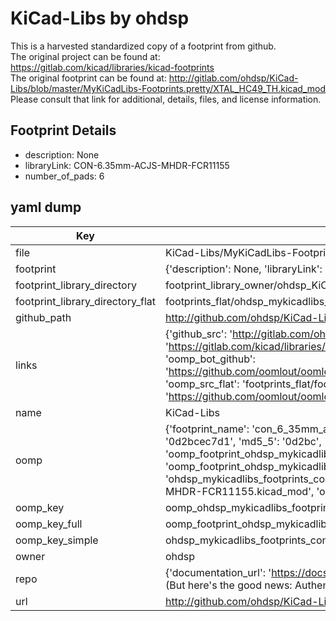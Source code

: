 # KiCad-Libs by ohdsp  
This is a harvested standardized copy of a footprint from github.  
The original project can be found at:  
https://gitlab.com/kicad/libraries/kicad-footprints  
The original footprint can be found at:
http://gitlab.com/ohdsp/KiCad-Libs/blob/master/MyKiCadLibs-Footprints.pretty/XTAL_HC49_TH.kicad_mod
Please consult that link for additional, details, files, and license information.  
## Footprint Details
* description: None  
* libraryLink: CON-6.35mm-ACJS-MHDR-FCR11155  
* number_of_pads: 6  
## yaml dump  
| Key | Value |  
| --- | --- |  
| file | KiCad-Libs/MyKiCadLibs-Footprints.pretty/CON-6.35mm-ACJS-MHDR-FCR11155.kicad_mod |  
| footprint | {'description': None, 'libraryLink': 'CON-6.35mm-ACJS-MHDR-FCR11155', 'number_of_pads': 6} |  
| footprint_library_directory | footprint_library_owner/ohdsp_KiCad-Libs |  
| footprint_library_directory_flat | footprints_flat/ohdsp_mykicadlibs_footprints_con_6_35mm_acjs_mhdr_fcr11155/working |  
| github_path | http://github.com/ohdsp/KiCad-Libs/blob/master/MyKiCadLibs-Footprints.pretty/CON-6.35mm-ACJS-MHDR-FCR11155.kicad_mod |  
| links | {'github_src': 'http://gitlab.com/ohdsp/KiCad-Libs/blob/master/MyKiCadLibs-Footprints.pretty/XTAL_HC49_TH.kicad_mod', 'github_src_repo': 'https://gitlab.com/kicad/libraries/kicad-footprints', 'oomp_bot': 'footprints/ohdsp_mykicadlibs_footprints_con_6_35mm_acjs_mhdr_fcr11155/working', 'oomp_bot_github': 'https://github.com/oomlout/oomlout_oomp_footprint_bot/tree/main/footprints/ohdsp_mykicadlibs_footprints_con_6_35mm_acjs_mhdr_fcr11155/working', 'oomp_src_flat': 'footprints_flat/footprints_flat/ohdsp_mykicadlibs_footprints_con_6_35mm_acjs_mhdr_fcr11155/working', 'oomp_src_flat_github': 'https://github.com/oomlout/oomlout_oomp_footprint_src/tree/main/footprints_flat/ohdsp_mykicadlibs_footprints_con_6_35mm_acjs_mhdr_fcr11155/working'} |  
| name | KiCad-Libs |  
| oomp | {'footprint_name': 'con_6_35mm_acjs_mhdr_fcr11155', 'library_name': 'mykicadlibs_footprints', 'md5': '0d2bcec7d1debc81fcb41c708203228f', 'md5_10': '0d2bcec7d1', 'md5_5': '0d2bc', 'md5_6': '0d2bce', 'oomp_key': 'oomp_ohdsp_mykicadlibs_footprints_con_6_35mm_acjs_mhdr_fcr11155', 'oomp_key_extra': 'oomp_footprint_ohdsp_mykicadlibs_footprints_con_6_35mm_acjs_mhdr_fcr11155', 'oomp_key_full': 'oomp_footprint_ohdsp_mykicadlibs_footprints_con_6_35mm_acjs_mhdr_fcr11155_0d2bce', 'oomp_key_simple': 'ohdsp_mykicadlibs_footprints_con_6_35mm_acjs_mhdr_fcr11155', 'original_filename': 'KiCad-Libs/MyKiCadLibs-Footprints.pretty/CON-6.35mm-ACJS-MHDR-FCR11155.kicad_mod', 'owner_name': 'ohdsp'} |  
| oomp_key | oomp_ohdsp_mykicadlibs_footprints_con_6_35mm_acjs_mhdr_fcr11155 |  
| oomp_key_full | oomp_footprint_ohdsp_mykicadlibs_footprints_con_6_35mm_acjs_mhdr_fcr11155 |  
| oomp_key_simple | ohdsp_mykicadlibs_footprints_con_6_35mm_acjs_mhdr_fcr11155 |  
| owner | ohdsp |  
| repo | {'documentation_url': 'https://docs.github.com/rest/overview/resources-in-the-rest-api#rate-limiting', 'message': "API rate limit exceeded for 84.66.173.59. (But here's the good news: Authenticated requests get a higher rate limit. Check out the documentation for more details.)"} |  
| url | http://github.com/ohdsp/KiCad-Libs |  

